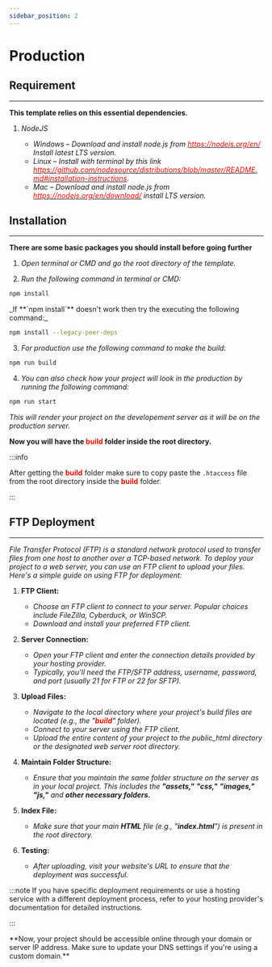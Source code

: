 ```yaml
---
sidebar_position: 2
---
```


# Production

<div className="mb-5"></div>

## Requirement

<hr />

**This template relies on this essential dependencies.**

1. _NodeJS_

   - _Windows – Download and install node.js from [<font color="#e20e02">https://nodejs.org/en/</font>](https://nodejs.org/en/) Install latest LTS version._
   - _Linux – Install with terminal by this link [<font color="#e20e02">https://github.com/nodesource/distributions/blob/master/README.md#installation-instructions</font>](https://github.com/nodesource/distributions/blob/master/README.md#installation-instructions)._
   - _Mac – Download and install node.js from [<font color="#e20e02">https://nodejs.org/en/download/</font>](https://nodejs.org/en/download/) install LTS version._


<div className="mb-5"></div>

## Installation

<hr />

**There are some basic packages you should install before going further**

1. _Open terminal or CMD and go the root directory of the template._

2. _Run the following command in terminal or CMD:_

```bash
npm install
```

<div className="ms-3">
_If <span className="ms-2 me-1">**`npm install`**</span> doesn't work then try the executing the following command:_
</div>

```bash
npm install --legacy-peer-deps
```

3. _For production use the following command to make the build:_

```bash
npm run build
```

4. _You can also check how your project will look in the production by running the following command:_

```bash
npm run start
```

_This will render your project on the developement server as it will be on the production server._

**Now you will have the <font color="#e20e02">build</font> folder inside the root directory.**

:::info

   After getting the <font color="#e20e02">**build**</font> folder make sure to copy paste the `.htaccess` file from the root directory inside the <font color="#e20e02">**build**</font> folder.

:::


<div className="mb-5"></div>

## FTP Deployment

<hr />

_File Transfer Protocol (FTP) is a standard network protocol used to transfer files from one host to another over a TCP-based network. To deploy your project to a web server, you can use an FTP client to upload your files. Here's a simple guide on using FTP for deployment:_

1. **FTP Client:**
   - _Choose an FTP client to connect to your server. Popular choices include FileZilla, Cyberduck, or WinSCP._
   - _Download and install your preferred FTP client._

2. **Server Connection:**
   - _Open your FTP client and enter the connection details provided by your hosting provider._
   - _Typically, you'll need the FTP/SFTP address, username, password, and port (usually 21 for FTP or 22 for SFTP)._

3. **Upload Files:**
   - _Navigate to the local directory where your project's build files are located (e.g., the "**<font color="e20e02">build</font>**" folder)._
   - _Connect to your server using the FTP client._
   - _Upload the entire content of your project to the public_html directory or the designated web server root directory._

4. **Maintain Folder Structure:**
   - _Ensure that you maintain the same folder structure on the server as in your local project. This includes the **"assets,"** **"css,"** **"images,"** **"js,"** and **other necessary folders.**_

5. **Index File:**
   - _Make sure that your main **HTML** file (e.g., "**index.html**") is present in the root directory._

6. **Testing:**
   - _After uploading, visit your website's URL to ensure that the deployment was successful._

:::note
 If you have specific deployment requirements or use a hosting service with a different deployment process, refer to your hosting provider's documentation for detailed instructions.

:::

<div className="mt-5">
**Now, your project should be accessible online through your domain or server IP address. Make sure to update your DNS settings if you're using a custom domain.**
</div>
